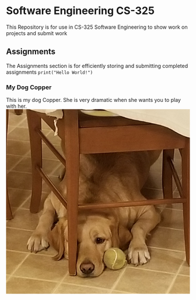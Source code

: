 # Software Engineering CS-325

This Repository is for use in CS-325 Software Engineering to show work on projects and submit work

## Assignments

The Assignments section is for efficiently storing and submitting completed assignments
<code>print("Hello World!")</code>

### My Dog Copper

This is my dog Copper. She is very dramatic when she wants you to play with her.
![Copper Under the Table](20201110_1733111.jpg)
